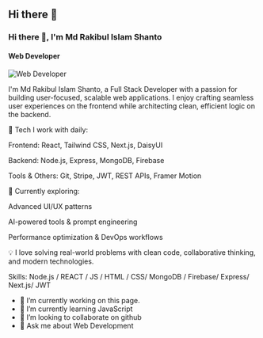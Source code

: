 ## Hi there 👋


### Hi there 👋, I'm Md Rakibul Islam Shanto
#### Web Developer
![Web Developer](https://arturssmirnovs.github.io/github-profile-readme-generator/images/banner.png)

I'm Md Rakibul Islam Shanto, a Full Stack Developer with a passion for building user-focused, scalable web applications. I enjoy crafting seamless user experiences on the frontend while architecting clean, efficient logic on the backend.

🔧 Tech I work with daily:

Frontend: React, Tailwind CSS, Next.js, DaisyUI

Backend: Node.js, Express, MongoDB, Firebase

Tools & Others: Git, Stripe, JWT, REST APIs, Framer Motion

🌱 Currently exploring:

Advanced UI/UX patterns

AI-powered tools & prompt engineering

Performance optimization & DevOps workflows

💡 I love solving real-world problems with clean code, collaborative thinking, and modern technologies.

Skills: Node.js / REACT / JS / HTML / CSS/ MongoDB / Firebase/ Express/ Next.js/ JWT

- 🔭 I’m currently working on this page. 
- 🌱 I’m currently learning JavaScript 
- 👯 I’m looking to collaborate on github 
- 💬 Ask me about Web Development 







